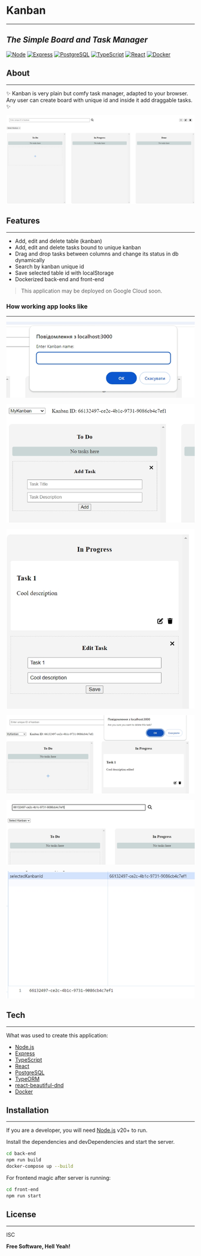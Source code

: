 # Kanban

---

## _The Simple Board and Task Manager_

[![Node](https://img.shields.io/badge/node.js-339933?style=for-the-badge&logo=Node.js&logoColor=white)](https://img.shields.io/badge/node.js-339933?style=for-the-badge&logo=Node.js&logoColor=white) [![Express](https://img.shields.io/badge/Express%20js-000000?style=for-the-badge&logo=express&logoColor=white)](https://img.shields.io/badge/Express%20js-000000?style=for-the-badge&logo=express&logoColor=white) [![PostgreSQL](https://img.shields.io/badge/postgresql-4169e1?style=for-the-badge&logo=postgresql&logoColor=white)](https://img.shields.io/badge/postgresql-4169e1?style=for-the-badge&logo=postgresql&logoColor=white) [![TypeScript](https://shields.io/badge/TypeScript-3178C6?logo=TypeScript&logoColor=FFF&style=flat-square)](https://shields.io/badge/TypeScript-3178C6?logo=TypeScript&logoColor=FFF&style=flat-square) [![React](https://shields.io/badge/react-black?logo=react&style=for-the-badge)](https://shields.io/badge/react-black?logo=react&style=for-the-badge) [![Docker](https://img.shields.io/badge/docker-257bd6?style=for-the-badge&logo=docker&logoColor=white)](https://img.shields.io/badge/docker-257bd6?style=for-the-badge&logo=docker&logoColor=white)

## About

---

✨ Kanban is very plain but comfy task manager, adapted to your browser. Any user can create board with unique id and inside it add draggable tasks. ✨

[![Main](./assets/main.jpg)](./assets/main.jpg)

## Features

---

- Add, edit and delete table (kanban)
- Add, edit and delete tasks bound to unique kanban
- Drag and drop tasks between columns and change its status in db dynamically
- Search by kanban unique id
- Save selected table id with localStorage
- Dockerized back-end and front-end

> This application may be deployed on Google Cloud soon.

### How working app looks like

---

[![Add Kanban](./assets/add_kanban.jpg)](./assets/add_kanban.jpg)

[![Add Task](./assets/add_task.jpg)](./assets/add_task.jpg)

[![Edit Task](./assets/edit_task.jpg)](./assets/edit_task.jpg)

[![Delete Task](./assets/delete_task.jpg)](./assets/delete_task.jpg)

[![Search](./assets/search_by_id.jpg)](./assets/search_by_id.jpg)

[![Storage](./assets/local_storage.jpg)](./assets/local_storage.jpg)

## Tech

---

What was used to create this application:

- [Node.js](https://nodejs.org/en)
- [Express](https://expressjs.com/)
- [TypeScript](https://www.typescriptlang.org/)
- [React](https://react.dev/)
- [PostgreSQL](https://www.postgresql.org/)
- [TypeORM](https://typeorm.io/)
- [react-beautiful-dnd](https://github.com/atlassian/react-beautiful-dnd#readme)
- [Docker](https://www.docker.com/)

## Installation

---

If you are a developer, you will need [Node.js](https://nodejs.org/) v20+ to run.

Install the dependencies and devDependencies and start the server.

```sh
cd back-end
npm run build
docker-compose up --build
```

For frontend magic after server is running:

```sh
cd front-end
npm run start
```

## License

---

ISC

**Free Software, Hell Yeah!**
